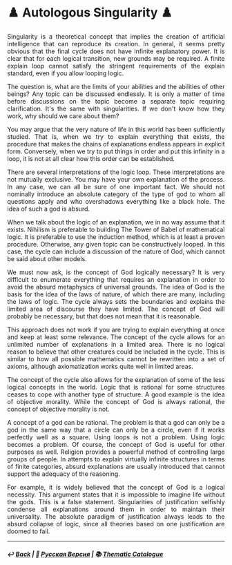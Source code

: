 # ♟️ Autologous Singularity ♟️

<p align="justify">Singularity is a theoretical concept that implies the creation of artificial intelligence that can reproduce its creation. In general, it seems pretty obvious that the final cycle does not have infinite explanatory power. It is clear that for each logical transition, new grounds may be required. A finite explain loop cannot satisfy the stringent requirements of the explain standard, even if you allow looping logic.</p>

<p align="justify">The question is, what are the limits of your abilities and the abilities of other beings? Any topic can be discussed endlessly. It is only a matter of time before discussions on the topic become a separate topic requiring clarification. It's the same with singularities. If we don't know how they work, why should we care about them?</p>

<p align="justify">You may argue that the very nature of life in this world has been sufficiently studied. That is, when we try to explain everything that exists, the procedure that makes the chains of explanations endless appears in explicit form. Conversely, when we try to put things in order and put this infinity in a loop, it is not at all clear how this order can be established.</p>

<p align="justify">There are several interpretations of the logic loop. These interpretations are not mutually exclusive. You may have your own explanation of the process. In any case, we can all be sure of one important fact. We should not nominally introduce an absolute category of the type of god to whom all questions apply and who overshadows everything like a black hole. The idea of such a god is absurd.</p>

<p align="justify">When we talk about the logic of an explanation, we in no way assume that it exists. Nihilism is preferable to building The Tower of Babel of mathematical logic. It is preferable to use the induction method, which is at least a proven procedure. Otherwise, any given topic can be constructively looped. In this case, the cycle can include a discussion of the nature of God, which cannot be said about other models.</p>

<p align="justify">We must now ask, is the concept of God logically necessary? It is very difficult to enumerate everything that requires an explanation in order to avoid the absurd metaphysics of universal grounds. The idea of God is the basis for the idea of the laws of nature, of which there are many, including the laws of logic. The cycle always sets the boundaries and explains the limited area of discourse they have limited. The concept of God will probably be necessary, but that does not mean that it is reasonable.</p>

<p align="justify">This approach does not work if you are trying to explain everything at once and keep at least some relevance. The concept of the cycle allows for an unlimited number of explanations in a limited area. There is no logical reason to believe that other creatures could be included in the cycle. This is similar to how all possible mathematics cannot be rewritten into a set of axioms, although axiomatization works quite well in limited areas.</p>

<p align="justify">The concept of the cycle also allows for the explanation of some of the less logical concepts in the world. Logic that is rational for some structures ceases to cope with another type of structure. A good example is the idea of objective morality. While the concept of God is always rational, the concept of objective morality is not.</p>

<p align="justify">A concept of a god can be rational. The problem is that a god can only be a god in the same way that a circle can only be a circle, even if it works perfectly well as a square. Using loops is not a problem. Using logic becomes a problem. Of course, the concept of God is useful for other purposes as well. Religion provides a powerful method of controlling large groups of people. In attempts to explain virtually infinite structures in terms of finite categories, absurd explanations are usually introduced that cannot support the adequacy of the reasoning.</p>

<p align="justify">For example, it is widely believed that the concept of God is a logical necessity. This argument states that it is impossible to imagine life without the gods. This is a false statement. Singularities of justification selfishly condense all explanations around them in order to maintain their universality. The absolute paradigm of justification always leads to the absurd collapse of logic, since all theories based on one justification are doomed to fail.</p>

***

##### ↩️ [Back](index.md) | 🌻 [Русская Версия](autologous-2.md) | 📚 [Thematic Catalogue](index_t.md)


